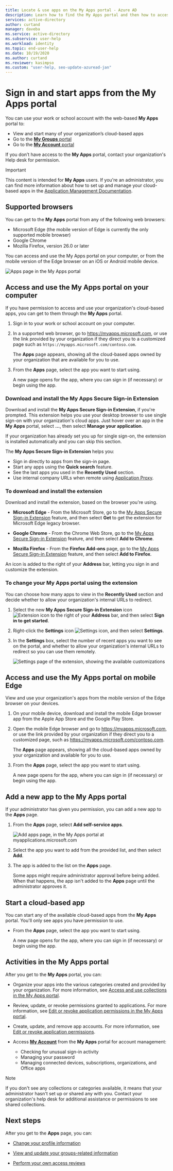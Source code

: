 ```yaml
---
title: Locate & use apps on the My Apps portal - Azure AD
description: Learn how to find the My Apps portal and then how to access your organization's cloud-based apps.
services: active-directory
author: curtand
manager: daveba
ms.service: active-directory
ms.subservice: user-help
ms.workload: identity
ms.topic: end-user-help
ms.date: 10/19/2020
ms.author: curtand
ms.reviewer: kasimpso
ms.custom: "user-help, seo-update-azuread-jan"
---
```


# Sign in and start apps from the My Apps portal

You can use your work or school account with the web-based **My Apps** portal to:

- View and start many of your organization’s cloud-based apps
- Go to the [**My Groups** portal](https://account.activedirectory.windowsazure.com/r#/groups)
- Go to the [**My Account** portal](https://myaccount.microsoft.com/)

If you don’t have access to the **My Apps** portal, contact your organization's Help desk for permission.

> [!IMPORTANT]
> This content is intended for **My Apps** users. If you're an administrator, you can find more information about how to set up and manage your cloud-based apps in the [Application Management Documentation](../manage-apps/index.yml).

## Supported browsers

You can get to the **My Apps** portal from any of the following web browsers:

- Microsoft Edge (the mobile version of Edge is currently the only supported mobile browser)
- Google Chrome
- Mozilla Firefox, version 26.0 or later

You can access and use the My Apps portal on your computer, or from the mobile version of the Edge browser on an iOS or Android mobile device.

![Apps page in the My Apps portal](media/my-apps-portal/my-apps-home.png)

## Access and use the My Apps portal on your computer

If you have permission to access and use your organization's cloud-based apps, you can get to them through the **My Apps** portal.

1. Sign in to your work or school account on your computer.

1. In a supported web browser, go to https://myapps.microsoft.com, or use the link provided by your organization if they direct you to a customized page such as `https://myapps.microsoft.com/contoso.com`.

   The **Apps** page appears, showing all the cloud-based apps owned by your organization that are available for you to use.

1. From the **Apps** page, select the app you want to start using.

   A new page opens for the app, where you can sign in (if necessary) or begin using the app.

### Download and install the My Apps Secure Sign-in Extension

Download and install the **My Apps Secure Sign-in Extension**, if you're prompted. This extension helps you use your desktop browser to use single sign-on with your organization's cloud apps. Just hover over an app in the **My Apps** portal, select **...**, then select **Manage your application**.

If your organization has already set you up for single sign-on, the extension is installed automatically and you can skip this section.

The **My Apps Secure Sign-in Extension** helps you:

- Sign in directly to apps from the sign-in page.
- Start any apps using the **Quick search** feature.
- See the last apps you used in the **Recently Used** section.
- Use internal company URLs when remote using [Application Proxy](../manage-apps/application-proxy.md).

### To download and install the extension

Download and install the extension, based on the browser you're using.

- **Microsoft Edge** - From the Microsoft Store, go to the [My Apps Secure Sign-in Extension](https://microsoftedge.microsoft.com/addons/detail/my-apps-secure-signin-ex/gaaceiggkkiffbfdpmfapegoiohkiipl) feature, and then select **Get** to get the extension for Microsoft Edge legacy browser.

- **Google Chrome** - From the Chrome Web Store, go to the [My Apps Secure Sign-in Extension](https://chrome.google.com/webstore/detail/my-apps-secure-sign-in-ex/ggjhpefgjjfobnfoldnjipclpcfbgbhl) feature, and then select **Add to Chrome**.

- **Mozilla Firefox** - From the **Firefox Add-ons** page, go to the [My Apps Secure Sign-in Extension](https://addons.mozilla.org/firefox/addon/access-panel-extension/) feature, and then select **Add to Firefox**.

An icon is added to the right of your **Address** bar, letting you sign in and customize the extension.

### To change your My Apps portal using the extension

You can choose how many apps to view in the **Recently Used** section and decide whether to allow your organization's internal URLs to redirect.

1. Select the new **My Apps Secure Sign-in Extension** icon ![Extension icon](media/my-apps-portal/my-apps-portal-extension-icon.png) to the right of your **Address** bar, and then select **Sign in to get started**.

1. Right-click the **Settings** icon ![Settings icon](media/my-apps-portal/my-apps-portal-extension-settings-icon.png), and then select **Settings**.

1. In the **Settings** box, select the number of recent apps you want to see on the portal, and whether to allow your organization's internal URLs to redirect so you can use them remotely.

   ![Settings page of the extension, showing the available customizations](media/my-apps-portal/my-apps-portal-extension-settings-page.png)

## Access and use the My Apps portal on mobile Edge

View and use your organization's apps from the mobile version of the Edge browser on your devices.

1. On your mobile device, download and install the mobile Edge browser app from the Apple App Store and the Google Play Store.

1. Open the mobile Edge browser and go to https://myapps.microsoft.com, or use the link provided by your organization if they direct you to a customized page, such as https://myapps.microsoft.com/contoso.com.

   The **Apps** page appears, showing all the cloud-based apps owned by your organization and available for you to use.

1. From the **Apps** page, select the app you want to start using.

   A new page opens for the app, where you can sign in (if necessary) or begin using the app.

## Add a new app to the My Apps portal

If your administrator has given you permission, you can add a new app to the **Apps** page.

1. From the **Apps** page, select **Add self-service apps**.

   ![Add apps page, in the My Apps portal at myapplications.microsoft.com](media/my-apps-portal/my-apps-portal-add-app-link.png)

1. Select the app you want to add from the provided list, and then select **Add**.

1. The app is added to the list on the **Apps** page.

   Some apps might require administrator approval before being added. When that happens, the app isn't added to the **Apps** page until the administrator approves it.

## Start a cloud-based app

You can start any of the available cloud-based apps from the **My Apps** portal. You'll only see apps you have permission to use.

- From the **Apps** page, select the app you want to start using.

   A new page opens for the app, where you can sign in (if necessary) or begin using the app.

## Activities in the My Apps portal

After you get to the **My Apps** portal, you can:

- Organize your apps into the various categories created and provided by your organization. For more information, see [Access and use collections in the My Apps portal](my-applications-portal-workspaces.md).
- Review, update, or revoke permissions granted to applications. For more information, see [Edit or revoke application permissions in the My Apps portal](my-applications-portal-permissions-saved-accounts.md).
- Create, update, and remove app accounts. For more information, see [Edit or revoke application permissions](my-applications-portal-permissions-saved-accounts.md).
- Access [**My Account**](my-account-portal-overview.md) from the **My Apps** portal for account management:
  
  - Checking for unusual sign-in activity
  - Managing your password
  - Managing connected devices, subscriptions, organizations, and Office apps

>[!NOTE]
>If you don't see any collections or categories available, it means that your administrator hasn't set up or shared any with you. Contact your organization's help desk for additional assistance or permissions to see shared collections.

## Next steps

After you get to the **Apps** page, you can:

- [Change your profile information](./my-account-portal-settings.md)

- [View and update your groups-related information](my-apps-portal-end-user-groups.md)

- [Perform your own access reviews](my-apps-portal-end-user-access-reviews.md)